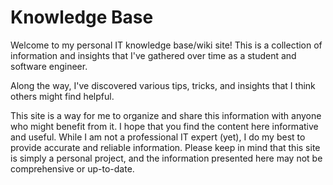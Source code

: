 # Knowledge Base

Welcome to my personal IT knowledge base/wiki site! This is a collection of information and insights that I've gathered over time as a student and software engineer.

Along the way, I've discovered various tips, tricks, and insights that I think others might find helpful.

This site is a way for me to organize and share this information with anyone who might benefit from it. I hope that you find the content here informative and useful. While I am not a professional IT expert (yet), I do my best to provide accurate and reliable information. Please keep in mind that this site is simply a personal project, and the information presented here may not be comprehensive or up-to-date.
